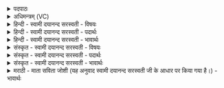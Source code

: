 <details><summary>पदपाठः</summary>

स॒त्रस्य॑। ऋद्धिः॑। अ॒सि॒। अग॑न्म। ज्योतिः॑। अ॒मृ॑ताः। अ॒भू॒म॒। दिव॑म्। पृ॒थि॒व्याः। अधि। आ। अ॒रु॒हा॒म॒। अवि॑दाम। दे॒वान्। स्वः॑। ज्योतिः॑। ५२।
</details>

<details><summary>अधिमन्त्रम् (VC)</summary>

- प्रजापतिर्देवता
- देवा ऋषयः
- निचृद् आर्षी बृहती
- मध्यमः
</details>

<details><summary>हिन्दी - स्वामी दयानन्द सरस्वती - विषयः</summary>

फिर भी गृहस्थों के विषय में विशेष उपदेश अगले मन्त्र में किया है ॥
</details>

<details><summary>हिन्दी - स्वामी दयानन्द सरस्वती - पदार्थः</summary>

पदार्थान्वयभाषाः -  हे विद्वन् ! आप (सत्रस्य) प्राप्त हुए राजप्रजाव्यवहाररूप यज्ञ के (ऋद्धिः) समृद्धिरूप (असि) हैं, आप के सङ्ग से हम लोग (ज्योतिः) विज्ञान के प्रकाश को (अगन्म) प्राप्त होवें और (अमृताः) मोक्ष पाने के योग्य (अभूम) हों, (दिवम्) सूर्यादि (पृथिव्याः) पृथिवी आदि लोकों के (अधि) बीच (अरुहाम) पूर्ण वृद्धि को पहुँचें (देवान्) विद्वानों दिव्य-दिव्य भोगों (ज्योतिः) विज्ञानविषय और (स्वः) अत्यन्त सुख को (अविदाम) प्राप्त होवें ॥५२॥
</details>

<details><summary>हिन्दी - स्वामी दयानन्द सरस्वती - भावार्थः</summary>

भावार्थभाषाः -  जब तक सब की रक्षा करनेवाला धार्म्मिक राजा वा आप्त विद्वान् न हो, तब तक विद्या और मोक्ष के साधनों को निर्विघ्नता से पाने के योग्य कोई भी मनुष्य नहीं हो सकता और न मोक्षसुख से अधिक कोई सुख है ॥५२॥
</details>

<details><summary>संस्कृत - स्वामी दयानन्द सरस्वती - विषयः</summary>

पुनरपि गृहस्थविषये विशेषमाह ॥
</details>

<details><summary>संस्कृत - स्वामी दयानन्द सरस्वती - पदार्थः</summary>

पदार्थान्वयभाषाः -  हे विद्वँस्त्वं सत्रस्य ऋद्धिरसि, त्वत्सङ्गेन वयं ज्योतिरगन्म, अमृता अभूम, दिवः पृथिव्या अध्यारुहाम, देवाञ्ज्योतिः स्वश्चऽविदाम ॥५२॥
</details>

<details><summary>संस्कृत - स्वामी दयानन्द सरस्वती - भावार्थः</summary>

भावार्थभाषाः -  यावत् सर्वेषां रक्षको धार्मिको राजाऽऽप्तो विद्वाँश्च न भवेत्, तावत् कश्चिन्निर्विघ्नं विद्यामोक्षानुष्ठानं कृत्वा तत्सुखं प्राप्तुन्नार्हति, न च मोक्षसुखादधिकतरं किञ्चित् सुखमस्ति ॥५२॥
</details>

<details><summary>मराठी - माता सविता जोशी (यह अनुवाद स्वामी दयानन्द सरस्वती जी के आधार पर किया गया है।) - भावार्थः</summary>

भावार्थभाषाः -  जोपर्यंत सर्वांचा रक्षणकर्ता धार्मिक राजा किंवा आप्त विद्वान नसेल तोपर्यंत कोणत्याही माणसाला सहजपणे व निर्विघ्नपणे विद्या आणि मोक्षाचे साधन मिळू शकत नाही व मोक्षापेक्षा अधिक सुख कोणतेही नाही.
</details>